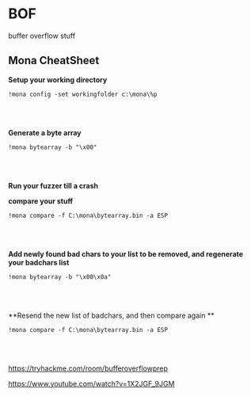 # BOF
buffer overflow stuff

## Mona CheatSheet

**Setup your working directory**

`!mona config -set workingfolder c:\mona\%p`

<br>
<br>


**Generate a byte array**

`!mona bytearray -b "\x00"`

<br>
<br>

**Run your fuzzer till a crash**

**compare your stuff**

`!mona compare -f C:\mona\bytearray.bin -a ESP`

<br>
<br>

**Add newly found bad chars to your list to be removed, and regenerate your badchars list**

`!mona bytearray -b "\x00\x0a"`

<br>
<br>

**Resend the new list of badchars, and then compare again **

`!mona compare -f C:\mona\bytearray.bin -a ESP`

<br>
<br>

https://tryhackme.com/room/bufferoverflowprep 

https://www.youtube.com/watch?v=1X2JGF_9JGM 
